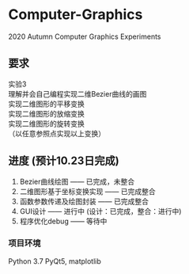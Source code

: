 # Computer-Graphics
2020 Autumn Computer Graphics Experiments
## 要求
实验3 <br />
理解并会自己编程实现二维Bezier曲线的画图 <br />
实现二维图形的平移变换 <br />
实现二维图形的放缩变换 <br />
实现二维图形的旋转变换 <br />
（以任意参照点实现以上变换） <br />

## 进度 (预计10.23日完成)
1. Bezier曲线绘图 —— 已完成，未整合
2. 二维图形基于坐标变换实现 —— 已完成整合
3. 函数参数传递及绘图封装 —— 已完成整合
4. GUI设计 —— 进行中 (设计：已完成，整合：进行中)
5. 程序优化debug —— 等待中

### 项目环境
Python 3.7
PyQt5, matplotlib